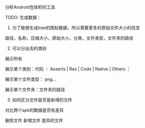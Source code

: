 分析Android包体积的工具


TODO: 生成数据：

1. 为了能够生成tree的图标数据，所以需要更多的原始文件大小的信息

路径，名称，压缩大小，原始大小，分类，文件类型，文件夹的路径

2. 可以分出去的类别

展示所有

展示某个类别：代码 ｜ Asserts | Res  | Code | Native | Others ｜

展示某个文件类型： png...

展示某个文件夹：文件夹的路径

3. 如何区分文件是否是新增的文件

对比两个apk的数据是否有差异

删除文件
新增文件
差异的文件
